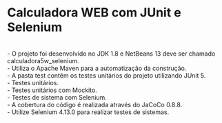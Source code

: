 # Calculadora WEB com JUnit e Selenium

<br>
- O projeto foi desenvolvido no JDK 1.8 e NetBeans 13 deve ser chamado calculadora5w_selenium.<br>
- Utiliza o Apache Maven para a automatização da construção.<br>
- A pasta test contêm os testes unitários do projeto utilizando JUnit 5.<br>
  - Testes unitários.<br>  
  - Testes unitários com Mockito.<br>  
  - Testes de sistema com Selenium.<br>
- A cobertura do código é realizada através do JaCoCo 0.8.8.<br>
- Utilize Selenium 4.13.0 para realizar testes de sistemas.
